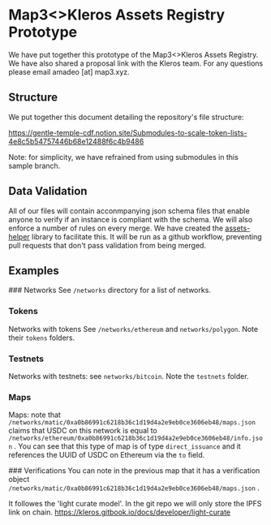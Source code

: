 # Map3<>Kleros Assets Registry Prototype
We have put together this prototype of the Map3<>Kleros Assets Registry. We have also shared a proposal link with the Kleros team. For any questions please email amadeo [at] map3.xyz.

## Structure
We put together this document detailing the repository's file structure:

https://gentle-temple-cdf.notion.site/Submodules-to-scale-token-lists-4e8c5b54757446b68e12488f6c4b9486

Note: for simplicity, we have refrained from using submodules in this sample branch. 

## Data Validation
All of our files will contain acconmpanying json schema files that enable anyone to verify if an instance is compliant with the schema. We will also enforce a number of rules on every merge. We have created the [assets-helper](https://github.com/map3xyz/assets-helper) library to facilitate this. It will be run as a github workflow, preventing pull requests that don't pass validation from being merged. 

## Examples
### Networks
See `/networks` directory for a list of networks. 

### Tokens
Networks with tokens See `/networks/ethereum` and `networks/polygon`. Note their `tokens` folders.

### Testnets
Networks with testnets: see `networks/bitcoin`. Note the `testnets` folder. 

### Maps
Maps: note that `/networks/matic/0xa0b86991c6218b36c1d19d4a2e9eb0ce3606eb48/maps.json` claims that USDC on this network is equal to `/networks/ethereum/0xa0b86991c6218b36c1d19d4a2e9eb0ce3606eb48/info.json` . You can see that this type of map is of type `direct_issuance` and it references the UUID of USDC on Ethereum via the `to` field.

### Verifications
You can note in the previous map that it has a verification object `/networks/matic/0xa0b86991c6218b36c1d19d4a2e9eb0ce3606eb48/maps.json` . 

It followes the 'light curate model'. In the git repo we will only store the IPFS link on chain. 
https://kleros.gitbook.io/docs/developer/light-curate